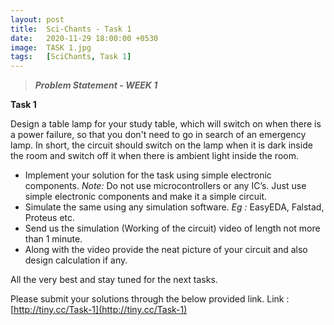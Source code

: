 ```yaml
---
layout: post
title:  Sci-Chants - Task 1
date:   2020-11-29 18:00:00 +0530
image:  TASK 1.jpg
tags:   [SciChants, Task 1]
---
```


> ***Problem Statement - WEEK 1***

**Task 1**
<p>Design a table lamp for your study table, which will switch on when there is a power failure, so that you don't need to go in search of an emergency lamp.
In short, the circuit should switch on the lamp when it is dark inside the room and switch off it when there is ambient light inside the room.</p>

- Implement your solution for the task using simple electronic components.
 *Note:* Do not use microcontrollers or any IC’s. Just use simple electronic components and make it a simple circuit. 
- Simulate the same using any simulation software.
  *Eg :* EasyEDA, Falstad, Proteus etc.
- Send us the simulation (Working of the circuit) video of length not more than 1 minute.
- Along with the video provide the neat picture of your circuit and also design calculation if any. 

All the very best and stay tuned for the next tasks.

Please submit your solutions through the below provided link.
Link : [http://tiny.cc/Task-1](http://tiny.cc/Task-1)
